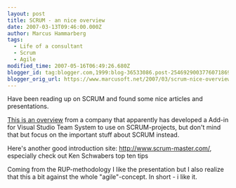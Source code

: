 ```yaml
---
layout: post
title: SCRUM - an nice overview
date: 2007-03-13T09:46:00.000Z
author: Marcus Hammarberg
tags:
  - Life of a consultant
  - Scrum
  - Agile
modified_time: 2007-05-16T06:49:26.680Z
blogger_id: tag:blogger.com,1999:blog-36533086.post-2546929003776071869
blogger_orig_url: https://www.marcusoft.net/2007/03/scrum-nice-overview.html
---
```


Have been
reading up on SCRUM and found some nice articles and presentations.

[This is an
overview](http://www.scrumforteamsystem.com/ProcessGuidance/Scrum/Scrum.html)
from a company that apparently has developed a Add-in for Visual Studio
Team System to use on SCRUM-projects, but don't mind that but focus on
the important stuff about SCRUM instead.

Here's another good introduction site: <http://www.scrum-master.com/>,
especially check out Ken Schwabers top ten tips

Coming from the RUP-methodology I like the presentation but I also
realize that this a bit against the whole "agile"-concept. In short - i
like it.

